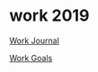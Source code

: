 # work 2019

[Work Journal](https://github.com/kyleweingart/work2019/wiki/Work-Goals)

[Work Goals](https://github.com/kyleweingart/work2019/wiki/Work-Goals)
